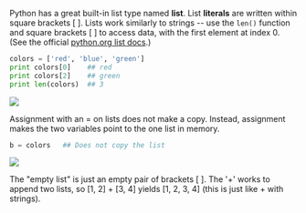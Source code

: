 Python has a great built-in list type named **list**. List **literals** are written within square brackets [ ]. Lists work similarly to strings -- use the `len()` function and square brackets [ ] to access data, with the first element at index 0. (See the official [python.org list docs](http://docs.python.org/tut/node7.html).)
    
```python    
colors = ['red', 'blue', 'green']
print colors[0]    ## red
print colors[2]    ## green
print len(colors)  ## 3
```

![](https://github.com/Codevolve/next/blob/master/courses/community/Google-s%20Python%20Class/Assets/list02.png?raw=true)

Assignment with an = on lists does not make a copy. Instead, assignment makes the two variables point to the one list in memory. 
    
```python   
b = colors   ## Does not copy the list
```

![](https://github.com/Codevolve/next/blob/master/courses/community/Google-s%20Python%20Class/Assets/list03.png?raw=true)

The "empty list" is just an empty pair of brackets [ ]. The '+' works to append two lists, so [1, 2] + [3, 4] yields [1, 2, 3, 4] (this is just like + with strings).

